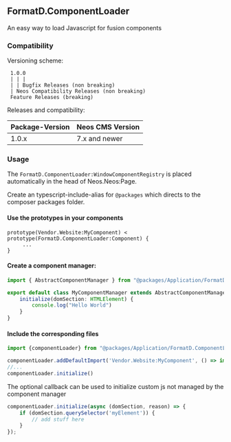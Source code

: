 
## FormatD.ComponentLoader

An easy way to load Javascript for fusion components


### Compatibility

Versioning scheme:

     1.0.0 
     | | |
     | | Bugfix Releases (non breaking)
     | Neos Compatibility Releases (non breaking)
     Feature Releases (breaking)

Releases and compatibility:

| Package-Version | Neos CMS Version |
|-----------------|------------------|
| 1.0.x           | 7.x and newer    |


### Usage

The `FormatD.ComponentLoader:WindowComponentRegistry` is placed automatically in the head of Neos.Neos:Page.

Create an typescript-include-alias for `@packages` which directs to the composer packages folder. 

#### Use the prototypes in your components

```fusion
prototype(Vendor.Website:MyComponent) < prototype(FormatD.ComponentLoader:Component) {
     ...
}
```

#### Create a component manager:

```typescript
import { AbstractComponentManager } from "@packages/Application/FormatD.ComponentLoader/Resources/Private/TypeScript/AbstractComponentManager"

export default class MyComponentManager extends AbstractComponentManager {
	initialize(domSection: HTMLElement) {
		console.log("Hello World")
	}
}
```

#### Include the corresponding files

```typescript
import {componentLoader} from "@packages/Application/FormatD.ComponentLoader/Resources/Private/TypeScript/ComponentLoader";

componentLoader.addDefaultImport('Vendor.Website:MyComponent', () => import('../private/Fusion/MyComponent'));
//...
componentLoader.initialize()
```

The optional callback can be used to initialize custom js not managed by the component manager
```typescript
componentLoader.initialize(async (domSection, reason) => {
	if (domSection.querySelector('myElement')) {
		// add stuff here
	}
});
```